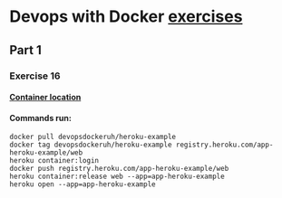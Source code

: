 # Devops with Docker [exercises](https://devopswithdocker.com/exercises/)

## Part 1

### Exercise 16

#### [Container location](http://app-heroku-example.herokuapp.com)

#### Commands run:
```
docker pull devopsdockeruh/heroku-example
docker tag devopsdockeruh/heroku-example registry.heroku.com/app-heroku-example/web
heroku container:login
docker push registry.heroku.com/app-heroku-example/web
heroku container:release web --app=app-heroku-example
heroku open --app=app-heroku-example
```
